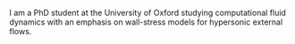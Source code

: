 I am a PhD student at the University of Oxford studying computational fluid dynamics with an emphasis on wall-stress models for hypersonic external flows.
